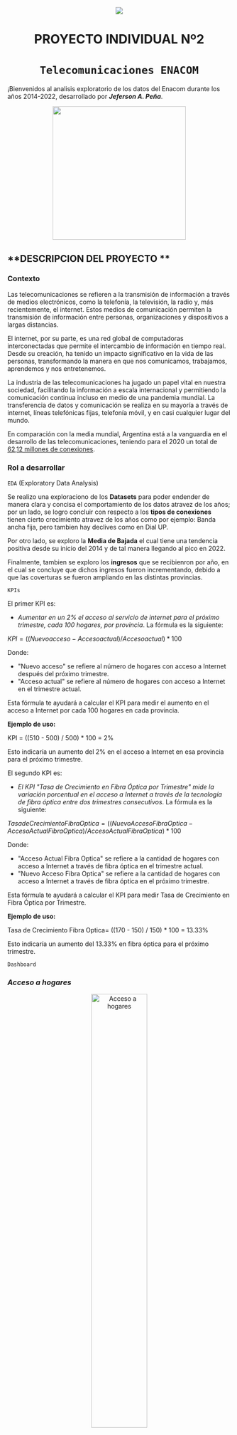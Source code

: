 <p align='center'>
<img src ="https://d31uz8lwfmyn8g.cloudfront.net/Assets/logo-henry-white-lg.png">
<p>

<h1 align='center'>
 <b>PROYECTO INDIVIDUAL Nº2</b>
</h1>
 
# <h1 align="center">**`Telecomunicaciones ENACOM`**</h1>

¡Bienvenidos al analisis exploratorio de los datos del Enacom durante los años 2014-2022, desarrollado por ***Jeferson A. Peña***.
<p align='center'>
<img src="https://www.enacom.gob.ar/public/enacom/tecnopolis2021/img/tecnopolis890.png"  height=300>
<p>

## **DESCRIPCION DEL PROYECTO **

### **Contexto**

Las telecomunicaciones se refieren a la transmisión de información a través de medios electrónicos, como la telefonía, la televisión, la radio y, más recientemente, el internet. Estos medios de comunicación permiten la transmisión de información entre personas, organizaciones y dispositivos a largas distancias.

El internet, por su parte, es una red global de computadoras interconectadas que permite el intercambio de información en tiempo real. Desde su creación, ha tenido un impacto significativo en la vida de las personas, transformando la manera en que nos comunicamos, trabajamos, aprendemos y nos entretenemos.

La industria de las telecomunicaciones ha jugado un papel vital en nuestra sociedad, facilitando la información a escala internacional y permitiendo la comunicación continua incluso en medio de una pandemia mundial. La transferencia de datos y comunicación se realiza en su mayoría a través de internet, líneas telefónicas fijas, telefonía móvil, y en casi cualquier lugar del mundo. 

En comparación con la media mundial, Argentina está a la vanguardia en el desarrollo de las telecomunicaciones, teniendo para el 2020 un total de [62,12 millones de conexiones](https://www.datosmundial.com/america/argentina/telecomunicacion.php). 


### **Rol a desarrollar**

`EDA` (Exploratory Data Analysis)

Se realizo una exploraciono de los **Datasets** para poder endender de manera clara y concisa el comportamiento de los datos atravez de los años; por un lado, se logro concluir con respecto a los **tipos de conexiones** tienen cierto crecimiento atravez de los años como por ejemplo: Banda ancha fija, pero tambien hay declives como en Dial UP.

Por otro lado, se exploro la **Media de Bajada** el cual tiene una tendencia positiva desde su inicio del 2014 y de tal manera llegando al pico en 2022.

Finalmente, tambien se exploro los **ingresos** que se recibienron por año, en el cual se concluye que dichos ingresos fueron incrementando, debido a que las coverturas se fueron ampliando en las distintas provincias.

`KPIs`

El primer KPI es:
- *Aumentar en un 2% el acceso al servicio de internet para el próximo trimestre, cada 100 hogares, por provincia*.
La fórmula es la siguiente:

 $`KPI = ((Nuevo acceso - Acceso actual) / Acceso actual) * 100`$
 
Donde:

- "Nuevo acceso" se refiere al número de hogares con acceso a Internet después del próximo trimestre.
- "Acceso actual" se refiere al número de hogares con acceso a Internet en el trimestre actual.

Esta fórmula te ayudará a calcular el KPI para medir el aumento en el acceso a Internet por cada 100 hogares en cada provincia.

**Ejemplo de uso:**

KPI = ((510 - 500) / 500) * 100 = 2%

Esto indicaría un aumento del 2% en el acceso a Internet en esa provincia para el próximo trimestre.


El segundo KPI es:
- *El KPI "Tasa de Crecimiento en Fibra Óptica por Trimestre" mide la variación porcentual en el acceso a Internet a través de la tecnología de fibra óptica entre dos trimestres consecutivos*.
La fórmula es la siguiente:

 $`Tasa de Crecimiento Fibra Optica = ((Nuevo Acceso Fibra Optica - Acceso Actual Fibra Optica) / Acceso Actual Fibra Optica) * 100`$
 
Donde:

- "Acceso Actual Fibra Optica" se refiere a la cantidad de hogares con acceso a Internet a través de fibra óptica en el trimestre actual.
- "Nuevo Acceso Fibra Optica" se refiere a la cantidad de hogares con acceso a Internet a través de fibra óptica en el próximo trimestre.

Esta fórmula te ayudará a calcular el KPI para medir Tasa de Crecimiento en Fibra Óptica por Trimestre.

**Ejemplo de uso:**

Tasa de Crecimiento Fibra Optica= ((170 - 150) / 150) * 100 = 13.33%

Esto indicaría un aumento del 13.33% en fibra óptica para el próximo trimestre.

`Dashboard`

### _**Acceso a hogares**_
<div align="center">
    <img src="assets\SumaAcc100.png" alt="Acceso a hogares" width="50%">
</div>
<br>

Este gráfico nos presenta la suma por cada provincia del acceso a internet, en el cual se observa que Capital Federal es el que tiene mas acceso a interenet.

<div align="center">
    <img src="assets\SumAcc100Hab.png" alt="Acceso a hogares 100 habitantes" width="50%">
</div>
<br>

El gráfico nos presenta la suma por cada periodo del acceso a internet, en el cual se observa que en el periodo octubre-diciembre 2022 tiene una ligera diferencia con los demas periodos, por lo cual se podria concluir que en ese periodo esta el mayor acceso.

### _**TIPO DE CONEXION**_
<div align="center">
    <img src="assets\SumBA_DU.png" alt="Tipo de conexion" width="50%">
</div>
<br>

Este gráfico de lineas nos presenta la suma de la Banda Ancha fija y Dial Up atravez de los años y cual ha sido su comportamiento. Ademas, se denota una clara tendencia creciente a lo que respeta Banda Ancha fija.

<div align="center">
    <img src="assets\SumaTipConex.png" alt="Conexiones" width="50%">
</div>
<br>

Este gráfico de columnas agrupadas detalla como fue el comportamiento de las distintas tipos de conexiones al pasar de años, en ella se ve que sifra optica tiene un crecimiento exponencial entre el año 2019-2022 .

### _**HISTORICO DE VELOCIDAD**_
<div align="center">
    <img src="assets\MediaBajada.png" alt="Media de bajada" width="50%">
</div>
<br>

La media de bajada atravez de los años esta teniendo una mejora progresiva, este grafico muestra el comportamiento creciente de la media de bajada desde el 2014 hasta el 2022 . 

<div align="center">
    <img src="assets\VelBajadaProv.png" alt="Velocidad de Bajada en 4 provincias importantes" width="50%">
</div>
<br>

La referencia tomada fue en 4 procincias las cuales fueron Buenos Aires, Capital Federal, Córdoba, Santa Fe ; con el fin de poder visualizar como va la velocidad de bajada, cuanta de diferencia hay entre ella y de ellas hacia las demas provincias.

### _**INGRESOS**_
<div align="center">
    <img src="assets\SumaIngresos.png" alt="Media de bajada" width="50%">
</div>
<br>

En el presente grafico se muestra cuanto fue el ingreso en el transcurso de los años 2014-2022, con un ingreso exponecial en el año 2022.

<div align="center">
    <img src="assets\SumaTipConex.png" alt="Velocidad de Bajada en 4 provincias importantes" width="50%">
</div>
<br>

El grafico representa la suma de conexiones ADLS, Dial Up, Cabledemon y Telefonia Fija. Entre las conexiones se visualiza que hay una mayor conexion con lo que respecta Telefonia Fija.


## Herramientas utilizadas
- Python, Power BI, Git

## Fuente de datos
- [Datasets principales](https://datosabiertos.enacom.gob.ar/dashboards/20000/acceso-a-internet/)

## Contacto
- Mail : micuentajeferson@gmail.com
